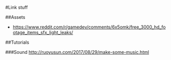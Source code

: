 #Link stuff

##Assets
- https://www.reddit.com/r/gamedev/comments/6x5omk/free_3000_hd_footage_items_sfx_light_leaks/

##Tutorials

###Sound
http://ruoyusun.com/2017/08/29/make-some-music.html